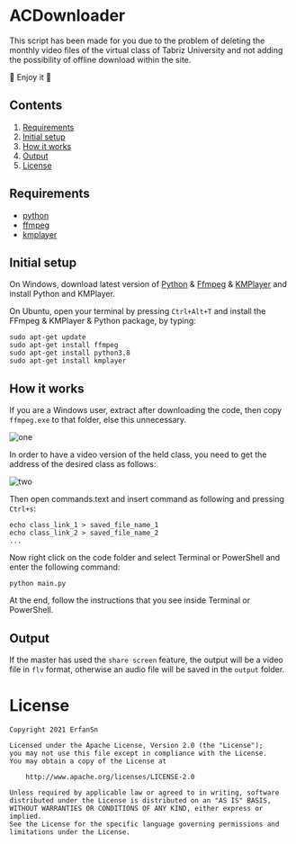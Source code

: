 # ACDownloader
This script has been made for you due to the problem of deleting the monthly video files of the virtual class of Tabriz University and not adding the possibility of offline download within the site.

💎 Enjoy it 💎

## Contents

1. [Requirements](#requirements)
2. [Initial setup](#initial-setup)
3. [How it works](#how-it-works)
4. [Output](#output)
5. [License](#license-mit)

## Requirements

- [python](https://www.python.org/)
- [ffmpeg](https://ffmpeg.org/)
- [kmplayer](https://www.kmplayer.com/)

## Initial setup

On Windows, download latest version of [Python](https://www.python.org/ftp/python/3.9.2/python-3.9.2-amd64.exe) & [Ffmpeg](https://www.gyan.dev/ffmpeg/builds/ffmpeg-release-full.7z) & [KMPlayer](https://soft98.ir/multi-media/video-player/278-kmplayer-dl.html) and install Python and KMPlayer.

On Ubuntu, open your terminal by pressing `Ctrl+Alt+T` and install the FFmpeg & KMPlayer & Python package, by typing:
```
sudo apt-get update
sudo apt-get install ffmpeg
sudo apt-get install python3.8
sudo apt-get install kmplayer
```

## How it works

If you are a Windows user, extract after downloading the code, then copy `ffmpeg.exe` to that folder, else this unnecessary.

![one](https://uupload.ir/files/v7td_screenshot_2021-03-31_140544.png)

In order to have a video version of the held class, you need to get the address of the desired class as follows:

![two](https://uupload.ir/files/1k84_screenshot_2021-03-31_134100.png)

Then open commands.text and insert command as following and pressing `Ctrl+s`:
```
echo class_link_1 > saved_file_name_1
echo class_link_2 > saved_file_name_2
...
```

Now right click on the code folder and select Terminal or PowerShell and enter the following command:
```
python main.py
```

At the end, follow the instructions that you see inside Terminal or PowerShell.

## Output
If the master has used the `share screen` feature, the output will be a video file in `flv` format, otherwise an audio file will be saved in the `output` folder.
# License
```
Copyright 2021 ErfanSn

Licensed under the Apache License, Version 2.0 (the "License");
you may not use this file except in compliance with the License.
You may obtain a copy of the License at

    http://www.apache.org/licenses/LICENSE-2.0

Unless required by applicable law or agreed to in writing, software
distributed under the License is distributed on an "AS IS" BASIS,
WITHOUT WARRANTIES OR CONDITIONS OF ANY KIND, either express or implied.
See the License for the specific language governing permissions and
limitations under the License.
```
